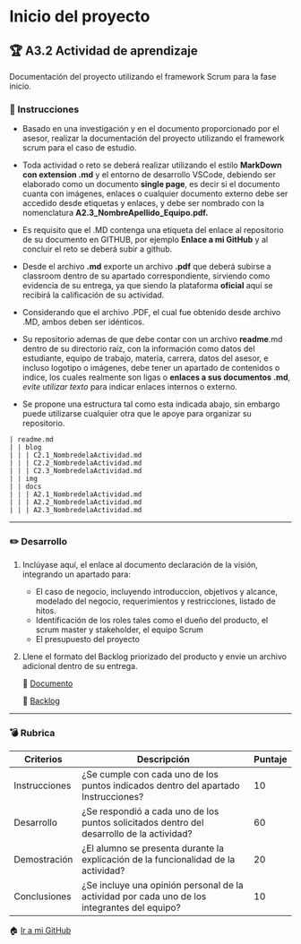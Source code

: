# Inicio del proyecto

## :trophy: A3.2 Actividad de aprendizaje

Documentación del proyecto utilizando el framework Scrum para la fase inicio.

### :blue_book: Instrucciones

 - Basado en una investigación y en el documento proporcionado por el asesor, realizar la documentación del proyecto utilizando el framework scrum para el caso de estudio.
 
 - Toda actividad o reto se deberá realizar utilizando el estilo **MarkDown con extension .md** y el entorno de desarrollo VSCode, debiendo ser elaborado como un documento **single page**, es decir si el documento cuanta con imágenes, enlaces o cualquier documento externo debe ser accedido desde etiquetas y enlaces, y debe ser nombrado con la nomenclatura **A2.3_NombreApellido_Equipo.pdf.**
 
- Es requisito que el .MD contenga una etiqueta del enlace al repositorio de su documento en GITHUB, por ejemplo **Enlace a mi GitHub** y al concluir el reto se deberá subir a github.

- Desde el archivo **.md** exporte un archivo **.pdf** que deberá subirse a classroom dentro de su apartado correspondiente, sirviendo como evidencia de su entrega, ya que siendo la plataforma **oficial** aquí se recibirá la calificación de su actividad.
- Considerando que el archivo .PDF, el cual fue obtenido desde archivo .MD, ambos deben ser idénticos.

- Su repositorio ademas de que debe contar con un archivo **readme**.md dentro de su directorio raíz, con la información como datos del estudiante, equipo de trabajo, materia, carrera, datos del asesor, e incluso logotipo o imágenes, debe tener un apartado de contenidos o indice, los cuales realmente son ligas o **enlaces a sus documentos .md**, _evite utilizar texto_ para indicar enlaces internos o externo.

- Se propone una estructura tal como esta indicada abajo, sin embargo puede utilizarse cualquier otra que le apoye para organizar su repositorio.
``` 
| readme.md
| | blog
| | | C2.1_NombredelaActividad.md
| | | C2.2_NombredelaActividad.md
| | | C2.3_NombredelaActividad.md
| | img
| | docs
| | | A2.1_NombredelaActividad.md
| | | A2.2_NombredelaActividad.md
| | | A2.3_NombredelaActividad.md
```
___

### :pencil2: Desarrollo

1. Inclúyase aquí, el enlace al documento declaración de la visión, integrando un apartado para:

	- El caso de negocio, incluyendo introduccion, objetivos y alcance, modelado del negocio, requerimientos y restricciones, listado de hitos.
	- Identificación de los roles tales como el dueño del producto, el scrum master y stakeholder, el equipo Scrum
	- El presupuesto del proyecto
   
2. Llene el formato del Backlog priorizado del producto y envie un archivo adicional dentro de su entrega.
   
   :link: [Documento](https://github.com/durantrejo/Analisis-Avanzado-de-Software/blob/master/pdf/A3.2%20-%20Acta%20de%20Constitucion%20del%20Proyecto.pdf)
   
   :link: [Backlog](https://github.com/durantrejo/Analisis-Avanzado-de-Software/blob/master/pdf/A3.2%20-%20Backlog%20-%20Backlog%20del%20producto.pdf)
   
___   
### :bomb: Rubrica

| Criterios     | Descripción                                                                                  | Puntaje |
| ------------- | -------------------------------------------------------------------------------------------- | ------- |
| Instrucciones | ¿Se cumple con cada uno de los puntos indicados dentro del apartado Instrucciones?            | 10      |
| Desarrollo    | ¿Se respondió a cada uno de los puntos solicitados dentro del desarrollo de la actividad?     | 60      |
| Demostración    | ¿El alumno se presenta durante la explicación de la funcionalidad de la actividad?   | 20      |
| Conclusiones   | ¿Se incluye una opinión personal de la actividad por cada uno de los integrantes del equipo? | 10  |


:house: [Ir a mi GitHub]()
